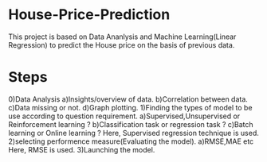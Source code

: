 # House-Price-Prediction
This project is based on Data Ananlysis and Machine Learning(Linear Regression) to predict the House price on the basis of previous data. 
# Steps
0)Data Analysis
  a)Insights/overview of data.
  b)Correlation between data.
  c)Data missing or not.
  d)Graph plotting.
1)Finding the types of model to be use according to question requirement.
  a)Supervised,Unsupervised or Reinforcement learning ?
  b)Classification task or regression task ?
  c)Batch learning or Online learning ?
Here, Supervised regression technique is used.
2)selecting performence measure(Evaluating the model).
   a)RMSE,MAE etc
Here, RMSE is used.
3)Launching the model.

